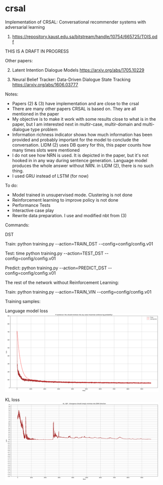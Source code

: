 # crsal
Implementation of CRSAL: Conversational recommender systems with adversarial learning

1. https://repository.kaust.edu.sa/bitstream/handle/10754/665725/TOIS.pdf

THIS IS A DRAFT IN PROGRESS

Other papers:

2. Latent Intention Dialogue Models
https://arxiv.org/abs/1705.10229 

3. Neural Belief Tracker: Data-Driven Dialogue State Tracking
https://arxiv.org/abs/1606.03777

Notes:

- Papers (2) & (3) have implementation and are close to the crsal
- There are many other papers CRSAL is based on. They are all mentioned in the paper
- My objective is to make it work with some results close to what is in the paper, but I am interested next in multir-case, multir-domain and multi-dialogue type problem
- Information richness indicator shows how much information has been provided and probably important for the model to conclude the conversation. LIDM (2) uses DB query for this, this paper counts how many times slots were mentioned
- I do not see how NRN is used. It is depicted in the paper, but it's not hooked in in any way during sentence generation. Language model produces the whole answer without NRN. in LIDM (2), there is no such thing.
- I used GRU instead of LSTM (for now)

To do:
- Model trained in unsupervised mode. Clustering is not done
- Reinforcement learning to improve policy is not done
- Performance Tests
- Interactive case play
- Rewrite data preparation. I use and modified nbt from (3)

Commands:

DST

Train:
python training.py --action=TRAIN_DST --config=config/config.v01

Test:
time python training.py --action=TEST_DST --config=config/config.v01

Predict:
python training.py --action=PREDICT_DST --config=config/config.v01


The rest of the network without Reinforcement Learning:

Train:
python training.py --action=TRAIN_VIN --config=config/config.v01

Training samples:

Language model loss
![output sample](samples/data_prep_cell_5_output_0.png "Language Model max likelihood")

KL loss
![output sample](samples/data_prep_cell_6_output_0.png "KL between inference network and policy network")

